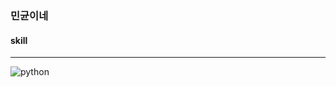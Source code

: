 ### 민균이네
#### skill
--------------------------
![python](https://img.shields.io/badge/Python-3776AB.svg?&style=for-the-badge&logo=Python&logoColor=yellow)
<!--
**mingun0112/mingun0112** is a ✨ _special_ ✨ repository because its `README.md` (this file) appears on your GitHub profile.

Here are some ideas to get you started:

- 🔭 I’m currently working on ...
- 🌱 I’m currently learning ...
- 👯 I’m looking to collaborate on ...
- 🤔 I’m looking for help with ...
- 💬 Ask me about ...
- 📫 How to reach me: ...
- 😄 Pronouns: ...
- ⚡ Fun fact: ...
-->
